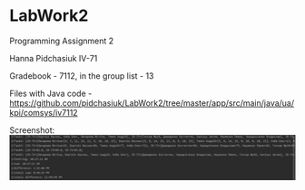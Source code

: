 # LabWork2
 Programming Assignment 2
 
 Hanna Pidchasiuk IV-71
 
 Gradebook - 7112, in the group list - 13
 
 Files with Java code - https://github.com/pidchasiuk/LabWork2/tree/master/app/src/main/java/ua/kpi/comsys/iv7112
 
 Screenshot:
 ![alt text](2020-10-06_12-44-33.png)

